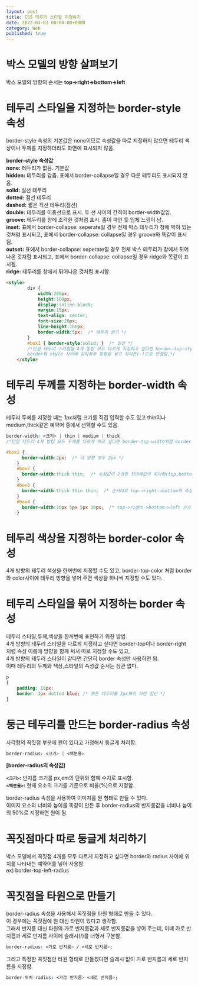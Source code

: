 ```yaml
---
layout: post
title: CSS 테두리 스타일 지정하기
date: 2022-03-03 00:00:00+0900
category: Web
published: true
---
```

# 박스 모델의 방향 살펴보기 
박스 모델의 방향의 순서는  **top->right->bottom->left**  

# 테두리 스타일을 지정하는 border-style 속성 
border-style 속성의 기본값은 none이므로 속성값을 따로 지정하지 않으면 테두리 색상이나 두께를 지정하더라도 화면에 표시되지 않음.  
>
**border-style 속성값**  
**none:** 테두리가 없음. 기본값  
**hidden:** 테두리를 감춤. 표에서 border-collapse일 경우 다른 테두리도 표시되지 않음.  
**solid:** 실선 테두리  
**dotted:** 점선 테두리  
**dashed:** 짧은 직선 테두리(점선)  
**double:** 테두리를 이중선으로 표시. 두 선 사이의 간격이 border-width값임.  
**groove:** 테두리를 창에 조각한 것처럼 표시. 홈이 파인 듯 입체 느낌이 남.  
**inset:** 표에서 border-collapse: seperate일 경우 전체 박스 테두리가 창에 박혀 있는 것처럼 표시되고, 표에서 border-collapse: collapse일 경우 groove와 똑같이 표시됨.  
**outset:** 표에서 border-collapse: seperate일 경우 전체 박스 테두리가 창에서 튀어나온 것처럼 표시되고, 표에서 border-collapse: collapse일 경우 ridge와 똑같이 표시됨.  
**ridge:** 테두리를 창에서 튀어나온 것처럼 표시함.  

```html
<style>
		div {
			width:200px;
			height:100px;
			display:inline-block;
			margin:15px;	
			text-align: center;
			font-size:20px;
			line-height:100px;		
			border-width:5px;  /* 테두리 굵기 */
		}
		#box1 { border-style:solid; }  /* 실선 */  
        /*만일 테두리 스타일을 4개 방향 모두 다르게 지정하고 싶다면 border-top-style,border-right-style,border-bottom-style,border-left-style처럼
        border와 style 사이에 상하좌우 방향을 넣고 하이픈(-)으로 연결함.*/
	</style>
```

# 테두리 두께를 지정하는 border-width 속성
테두리 두께를 지정할 때는 1px처럼 크기를 직접 입력할 수도 있고 thin이나 medium,thick같은 예약어 중에서 선택할 수도 있음.  
```css
border-width: <크기> | thin | medium | thick
/*만일 테두리 4개 방향 모두 두께를 다르게 하고 싶다면 border-top-width처럼 border와 width사이에 상하좌우 방향을 넣고 하이픈(-)으로 연결함.*/
```

```css
#box1 {
      border-width:2px;  /* 네 방향 모두 2px */ 
    }
    #box2 {
      border-width:thick thin;  /* 속성값이 2개면 첫번째값이 위아래(top,bottom), 두번째값이 좌우(left,right)값이 됨. */
    }
    #box3 {
      border-width:thick thin thin;  /* 순서대로 top->right->bottom의 속성값인데 left는 마주보는 right 속성값과 똑같이 적용됨. */ 
    }
    #box4 {
      border-width:10px 5px 5px 10px;  /* top->right->bottom->left 순으로 적용*/
    }
```


# 테두리 색상을 지정하는 border-color 속성
4개 방향의 테두리 색상을 한꺼번에 지정할 수도 있고, border-top-color 처럼 border와 color사이에 테두리 방향을 넣어 주면 색상을 하나씩 지정할 수도 있다.  

# 테두리 스타일을 묶어 지정하는 border 속성
테두리 스타일,두께,색상을 한꺼번에 표현하기 위한 방법.  
4개 방향의 테두리 스타일을 다르게 지정하고 싶다면 border-top이나 border-right 처럼 속성 이름에 방향을 함께 써서 따로 지정할 수도 있고,  
4개 방향의 테두리 스타일이 같다면 간단히 border 속성만 사용하면 됨.  
이때 테두리의 두께와 색상,스타일의 속성값 순서는 상관 없다.  

```css
p 
{
	padding: 10px;
	border: 3px dotted blue; /* 모든 테두리를 3px짜리 파란 점선 */
}
```

# 둥근 테두리를 만드는 border-radius 속성
사각형의 꼭짓점 부분에 원이 있다고 가정해서 둥글게 처리함.  
```css
border-radius: <크기> | <백분율>
```  
**[border-radius의 속성값]**  
>
**```<크기>```:** 반지름 크기를 px,em의 단위와 함께 수치로 표시함.  
**```<백분율>```:** 현재 요소의 크기를 기준으로 비율(%)으로 지정함.  

border-radius 속성을 사용하여 이미지를 원 형태로 만들 수 있다.  
이미지 요소의 너비와 높이를 똑같이 만든 후 border-radius의 반지름값을 너비나 높이의 50%로 지정하면 원이 됨.

# 꼭짓점마다 따로 둥글게 처리하기 
박스 모델에서 꼭짓점 4개를 모두 다르게 지정하고 싶다면 border와 radius 사이에 위치를 나타내는 예약어를 넣어 사용함.  
ex) border-top-left-radius  

# 꼭짓점을 타원으로 만들기
border-radius 속성을 사용해서 꼭짓점을 타원 형태로 만들 수 있다.  
이 경우에는 꼭짓점에 원 대신 타원이 있다고 생각함.  
그래서 반지름 대신 타원의 가로 반지름값과 세로 반지름값을 넣어 주는데, 이때 가로 반지름과 세로 반지름 사이에 슬래시(/)를 너헝서 구분함.  
```css
border-radius: <가로 반지름> / <세로 반지름>;
```  
그리고 특정한 꼭짓점만 타원 형태로 만들겠다면 슬래시 없이 가로 반지름과 세로 반지름을 지정함.  
```css
border-위치-radius: <가로 반지름> <세로 반지름>;
```